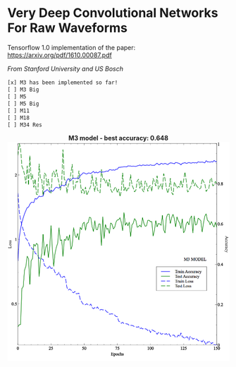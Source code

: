 # Very Deep Convolutional Networks For Raw Waveforms
Tensorflow 1.0 implementation of the paper: https://arxiv.org/pdf/1610.00087.pdf

*From Stanford University and US Bosch*

```
[x] M3 has been implemented so far!
[ ] M3 Big
[ ] M5
[ ] M5 Big
[ ] M11
[ ] M18
[ ] M34 Res
```

<div align="center">
  <b>M3 model - best accuracy: 0.648</b><br>
  <img src="assets/m3.png" width="600"><br><br>
</div>
